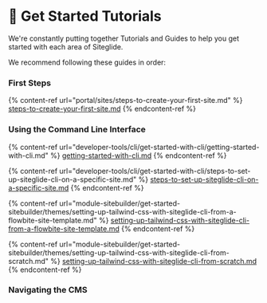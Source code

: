 # 🚀 Get Started Tutorials

We're constantly putting together Tutorials and Guides to help you get started with each area of Siteglide.

We recommend following these guides in order:

### First Steps

{% content-ref url="portal/sites/steps-to-create-your-first-site.md" %}
[steps-to-create-your-first-site.md](portal/sites/steps-to-create-your-first-site.md)
{% endcontent-ref %}

### Using the Command Line Interface

{% content-ref url="developer-tools/cli/get-started-with-cli/getting-started-with-cli.md" %}
[getting-started-with-cli.md](developer-tools/cli/get-started-with-cli/getting-started-with-cli.md)
{% endcontent-ref %}

{% content-ref url="developer-tools/cli/get-started-with-cli/steps-to-set-up-siteglide-cli-on-a-specific-site.md" %}
[steps-to-set-up-siteglide-cli-on-a-specific-site.md](developer-tools/cli/get-started-with-cli/steps-to-set-up-siteglide-cli-on-a-specific-site.md)
{% endcontent-ref %}

{% content-ref url="module-sitebuilder/get-started-sitebuilder/themes/setting-up-tailwind-css-with-siteglide-cli-from-a-flowbite-site-template.md" %}
[setting-up-tailwind-css-with-siteglide-cli-from-a-flowbite-site-template.md](module-sitebuilder/get-started-sitebuilder/themes/setting-up-tailwind-css-with-siteglide-cli-from-a-flowbite-site-template.md)
{% endcontent-ref %}

{% content-ref url="module-sitebuilder/get-started-sitebuilder/themes/setting-up-tailwind-css-with-siteglide-cli-from-scratch.md" %}
[setting-up-tailwind-css-with-siteglide-cli-from-scratch.md](module-sitebuilder/get-started-sitebuilder/themes/setting-up-tailwind-css-with-siteglide-cli-from-scratch.md)
{% endcontent-ref %}

### Navigating the CMS
